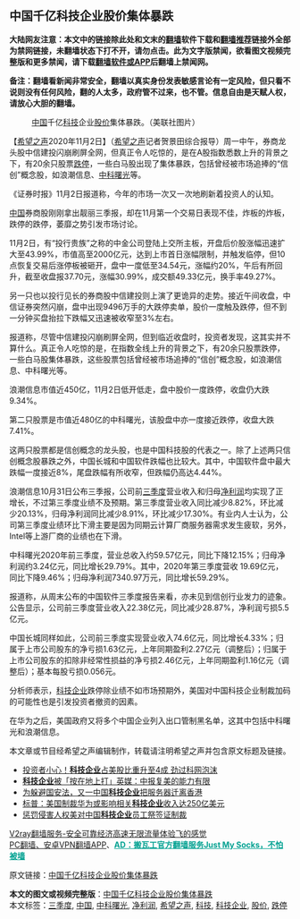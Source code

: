  <h2>中国千亿科技企业股价集体暴跌</h2> <p class="notice"><b>大陆网友注意：本文中的链接除此处和文末的<a href="https://github.com/bannedbook/fanqiang" >翻墙</a>软件下载和<a href="https://github.com/killgcd/justmysocks/blob/master/README.md">翻墙推荐</a>链接外全部为禁网链接，未翻墙状态下打不开，请勿点击。此为文字版禁闻，欲看图文视频完整版和更多禁闻，请下载<a href="https://github.com/bannedbook/fanqiang">翻墙软件或APP</a>后翻墙上禁闻网。</p><p>备注：翻墙看新闻非常安全，翻墙以真实身份发表敏感言论有一定风险，但只看不说则没有任何风险，翻的人太多，政府管不过来，也不管。信息自由是天赋人权，请放心大胆的翻墙。</b></p>  <div class="entry"> <figure><figcaption><a href="https://www.bannedbook.org/bnews/tag/%E4%B8%AD%E5%9B%BD/" class="st_tag internal_tag" rel="tag" title="标签 中国 下的日志">中国</a>千亿<a href="https://www.bannedbook.org/bnews/tag/%E7%A7%91%E6%8A%80/" class="st_tag internal_tag" rel="tag" title="标签 科技 下的日志">科技</a>企业<a href="https://www.bannedbook.org/bnews/tag/%E8%82%A1%E4%BB%B7/" class="st_tag internal_tag" rel="tag" title="标签 股价 下的日志">股价</a>集体暴跌。（美联社图片）</figcaption></figure> <p>【<span class='wp_keywordlink_affiliate'><a href="https://www.soundofhope.org" title="希望之声" target="_blank">希望之声</a></span>2020年11月2日】（<a href="https://www.bannedbook.org/bnews/tag/%e5%b8%8c%e6%9c%9b%e4%b9%8b%e5%a3%b0/" class="st_tag internal_tag" rel="tag" title="标签 希望之声 下的日志">希望之声</a>记者贺景田综合报导）周一中午，券商龙头股中信建投闪崩刷屏全网，但真正令人吃惊的，是在A股指数悉数上升的背景之下，有20余只股票<a href="https://www.bannedbook.org/bnews/tag/%E8%B7%8C%E5%81%9C/" class="st_tag internal_tag" rel="tag" title="标签 跌停 下的日志">跌停</a>，一些白马股出现了集体暴跌，包括曾经被市场追捧的“信创”概念股，如浪潮信息、<a href="https://www.bannedbook.org/bnews/tag/%E4%B8%AD%E7%A7%91%E6%9B%99%E5%85%89/" class="st_tag internal_tag" rel="tag" title="标签 中科曙光 下的日志">中科曙光</a>等。</p> <p>《证券时报》11月2日报道称，今年的市场一次又一次地刷新着投资人的认知。</p> <p><span class='wp_keywordlink_affiliate'><a href="https://www.bannedbook.org/" title="中国" target="_blank">中国</a></span>券商股刚刚拿出靓丽三季报，却在11月第一个交易日表现不佳，炸板的炸板，跌停的跌停，萎靡之势引发市场讨论。</p> <p>11月2日，有“投行贵族”之称的中金公司登陆上交所主板，开盘后价股涨幅迅速扩大至43.99%，市值高至2000亿元，达到上市首日涨幅限制，并触发临停，但10点恢复交易后涨停板被砸开，盘中一度低至34.54元，涨幅约20%，午后有所回升，截至收盘报37.70元，涨幅30.99%，成交额49.33亿元，换手率49.27%。</p>  <p>另一只也以投行见长的券商股中信建投则上演了更诡异的走势。接近午间收盘，中信证券突然闪崩，盘中出现9496万手的大跌停卖单，股价一度触及跌停，但不到一分钟买盘抬拉下跌幅又迅速被收窄至3%左右。</p> <p>报道称，尽管中信建投闪崩刷屏全网，但到临近收盘时，投资者发现，这其实并不算什么。真正令人吃惊的是，在指数全线上升的背景之下，有20余只股票跌停，一些白马股集体暴跌，这些股票包括曾经被市场追捧的“信创”概念股，如浪潮信息、中科曙光等。</p> <p>浪潮信息市值近450亿，11月2日低开低走，盘中股价一度跌停，收盘仍大跌9.34%。</p> <p>第二只股票是市值近480亿的中科曙光，该股盘中亦一度接近跌停，收盘大跌7.41%。</p>  <p>这两只股票都是信创概念的龙头股，也是中国科技股的代表之一。除了上述两只信创概念股暴跌之外，中国长城和中国软件跌幅也比较大。其中，中国软件盘中最大跌幅一度接近8%，尾盘跌幅有所收窄，但跌幅仍高达4.44%。</p> <p>浪潮信息10月31日公布三季报，公司前<a href="https://www.bannedbook.org/bnews/tag/%E4%B8%89%E5%AD%A3%E5%BA%A6/" class="st_tag internal_tag" rel="tag" title="标签 三季度 下的日志">三季度</a>营业收入和归母<a href="https://www.bannedbook.org/bnews/tag/%E5%87%80%E5%88%A9%E6%B6%A6/" class="st_tag internal_tag" rel="tag" title="标签 净利润 下的日志">净利润</a>均实现了正增长，不过第三季度业绩不及预期。第三季度营业收入同比减少8.82%，环比减少20.13%，归母净利润同比减少8.91%，环比减少17.30%。有业内人士认为，公司第三季度业绩环比下滑主要是因为同期云计算厂商服务器需求发生疲软，另外，Intel等上游厂商的业绩也在下滑。</p> <p>中科曙光2020年前三季度，营业总收入约59.57亿元，同比下降12.15%；归母净利润约3.24亿元，同比增长29.79%。其中，2020年第三季度营收 19.69亿元，同比下降9.46%；归母净利润7340.97万元，同比增长59.29%。</p> <p>报道称，从周末公布的中国软件三季度报告来看，亦未见到信创行业发力的迹象。公告显示，公司前三季度营业收入22.38亿元，同比减少28.87%，净利润亏损5.5亿元。</p>  <p>中国长城同样如此，公司前三季度实现营业收入74.6亿元，同比增长4.33%；归属于上市公司股东的净亏损1.63亿元，上年同期盈利2.27亿元（调整后）；归属于上市公司股东的扣除非经常性损益的净亏损2.46亿元，上年同期盈利1.16亿元（调整后）；基本每股亏损0.056元。</p> <p>分析师表示，<a href="https://www.bannedbook.org/bnews/tag/%E7%A7%91%E6%8A%80%E4%BC%81%E4%B8%9A/" class="st_tag internal_tag" rel="tag" title="标签 科技企业 下的日志">科技企业</a>跌停除业绩不如市场预期外，美国对中国科技企业制裁加码的可能性也是引发投资者撤资的因素。</p> <p>在华为之后，美国政府又将多个中国企业列入出口管制黑名单，这其中包括中科曙光和浪潮信息。</p> <p>本文章或节目经希望之声编辑制作，转载请注明希望之声并包含原文标题及链接。</p>  <ul class='op-related-articles' title='相关阅读'> <li><a href='https://www.bannedbook.org/bnews/topimagenews/20201018/1415815.html' target='_blank'>投资者小心！<b>科技企业</b>占美股比重升至4成 劲过科网泡沫</a></li> <li><a href='https://www.bannedbook.org/bnews/baitai/20200823/1384566.html' target='_blank'><b>科技企业</b>被「按在地上打」英媒：中报复美的能力有限</a></li> <li><a href='https://www.bannedbook.org/bnews/headline/20200818/1381677.html' target='_blank'>为躲避国安法，又一中国<b>科技企业</b>把服务器迁离香港</a></li> <li><a href='https://www.bannedbook.org/bnews/baitai/20200729/1369672.html' target='_blank'>标普：美国制裁华为或影响相关<b>科技企业</b>收入达250亿美元</a></li> <li><a href='https://www.bannedbook.org/bnews/baitai/20200728/1367564.html' target='_blank'>惩罚侵害人权美对中国<b>科技企业</b>员工祭签证制裁</a></li> </ul> <p class="texttj"> <a href="https://www.bannedbook.org/forum23/topic22702.html" target="_blank">V2ray翻墙服务-安全可靠经济高速无限流量体验飞的感觉</a><br/> <a href="https://github.com/bannedbook/fanqiang/wiki/%E7%A6%81%E9%97%BB%E7%BD%91%E5%AE%89%E5%8D%93%E7%BF%BB%E5%A2%99%E6%96%B0%E9%97%BBAPP" target="_blank">PC翻墙、安卓VPN翻墙APP</a>、<span onclick="window.open('https://github.com/killgcd/justmysocks/blob/master/README.md')" style="font-weight:bold;color:#00A191;cursor:pointer;text-decoration:underline;outline:none">AD：搬瓦工官方翻墙服务Just My Socks，不怕被墙</span></p><p>原文链接：<a class="src_link"  href="https://www.soundofhope.org/post/438637" target="_blank">中国千亿科技企业股价集体暴跌</a></p><a name='sharetosocial'></a>       <div><b>本文的图文或视频完整版</b>：<a href='https://www.bannedbook.org/bnews/comments/20201103/1424671.html'>中国千亿科技企业股价集体暴跌</a></div>  </div><!--END ENTRY--> <div class="postfooter"> <div>本文标签：<a href="https://www.bannedbook.org/bnews/tag/%E4%B8%89%E5%AD%A3%E5%BA%A6/" rel="tag">三季度</a>, <a href="https://www.bannedbook.org/bnews/tag/%E4%B8%AD%E5%9B%BD/" rel="tag">中国</a>, <a href="https://www.bannedbook.org/bnews/tag/%E4%B8%AD%E7%A7%91%E6%9B%99%E5%85%89/" rel="tag">中科曙光</a>, <a href="https://www.bannedbook.org/bnews/tag/%E5%87%80%E5%88%A9%E6%B6%A6/" rel="tag">净利润</a>, <a href="https://www.bannedbook.org/bnews/tag/%e5%b8%8c%e6%9c%9b%e4%b9%8b%e5%a3%b0/" rel="tag">希望之声</a>, <a href="https://www.bannedbook.org/bnews/tag/%E7%A7%91%E6%8A%80/" rel="tag">科技</a>, <a href="https://www.bannedbook.org/bnews/tag/%E7%A7%91%E6%8A%80%E4%BC%81%E4%B8%9A/" rel="tag">科技企业</a>, <a href="https://www.bannedbook.org/bnews/tag/%E8%82%A1%E4%BB%B7/" rel="tag">股价</a>, <a href="https://www.bannedbook.org/bnews/tag/%E8%B7%8C%E5%81%9C/" rel="tag">跌停</a></div>  </div><!--END POSTFOOTER--> 